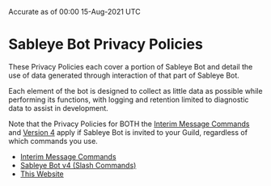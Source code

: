 Accurate as of 00:00 15-Aug-2021 UTC

# Sableye Bot Privacy Policies

These Privacy Policies each cover a portion of Sableye Bot and detail the use
of data generated through interaction of that part of Sableye Bot.

Each element of the bot is designed to collect as little data as possible while
performing its functions, with logging and retention limited to diagnostic data
to assist in development.

Note that the Privacy Policies for BOTH the
[Interim Message Commands][PRIVACY-interim] and [Version 4][PRIVACY] apply if
Sableye Bot is invited to your Guild, regardless of which commands you use.

  - [Interim Message Commands][PRIVACY-interim]
  - [Sableye Bot v4 (Slash Commands)][PRIVACY]
  - [This Website][PRIVACY-site]

[PRIVACY-interim]: /PRIVACY-interim
[PRIVACY]: /PRIVACY
[PRIVACY-site]: /PRIVACY-site

